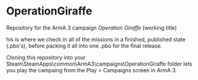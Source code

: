 OperationGiraffe
================

Repository for the ArmA 3 campaign *Operation Giraffe* (working title)

his is where we check in all of the missions in a finished, published state (.pbo's), 
before packing it all into one .pbo for the final release. 

Cloning this repository into your Steam\SteamApps\common\ArmA3\campaigns\OperationGiraffe folder
lets you play the campaing from the Play > Campaigns screen in ArmA 3.
